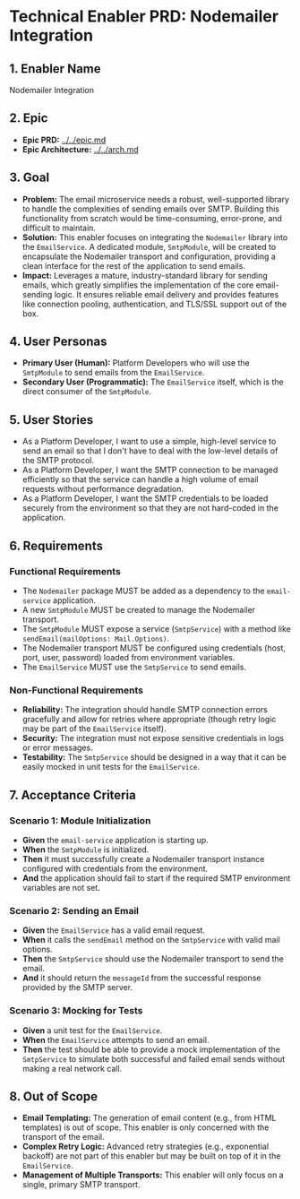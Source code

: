 # Technical Enabler PRD: Nodemailer Integration

## 1. Enabler Name

Nodemailer Integration

## 2. Epic

- **Epic PRD:** [../../epic.md](./../epic.md)
- **Epic Architecture:** [../../arch.md](./../arch.md)

## 3. Goal

- **Problem:** The email microservice needs a robust, well-supported library to handle the complexities of sending emails over SMTP. Building this functionality from scratch would be time-consuming, error-prone, and difficult to maintain.
- **Solution:** This enabler focuses on integrating the `Nodemailer` library into the `EmailService`. A dedicated module, `SmtpModule`, will be created to encapsulate the Nodemailer transport and configuration, providing a clean interface for the rest of the application to send emails.
- **Impact:** Leverages a mature, industry-standard library for sending emails, which greatly simplifies the implementation of the core email-sending logic. It ensures reliable email delivery and provides features like connection pooling, authentication, and TLS/SSL support out of the box.

## 4. User Personas

- **Primary User (Human):** Platform Developers who will use the `SmtpModule` to send emails from the `EmailService`.
- **Secondary User (Programmatic):** The `EmailService` itself, which is the direct consumer of the `SmtpModule`.

## 5. User Stories

- As a Platform Developer, I want to use a simple, high-level service to send an email so that I don't have to deal with the low-level details of the SMTP protocol.
- As a Platform Developer, I want the SMTP connection to be managed efficiently so that the service can handle a high volume of email requests without performance degradation.
- As a Platform Developer, I want the SMTP credentials to be loaded securely from the environment so that they are not hard-coded in the application.

## 6. Requirements

### Functional Requirements

- The `Nodemailer` package MUST be added as a dependency to the `email-service` application.
- A new `SmtpModule` MUST be created to manage the Nodemailer transport.
- The `SmtpModule` MUST expose a service (`SmtpService`) with a method like `sendEmail(mailOptions: Mail.Options)`.
- The Nodemailer transport MUST be configured using credentials (host, port, user, password) loaded from environment variables.
- The `EmailService` MUST use the `SmtpService` to send emails.

### Non-Functional Requirements

- **Reliability:** The integration should handle SMTP connection errors gracefully and allow for retries where appropriate (though retry logic may be part of the `EmailService` itself).
- **Security:** The integration must not expose sensitive credentials in logs or error messages.
- **Testability:** The `SmtpService` should be designed in a way that it can be easily mocked in unit tests for the `EmailService`.

## 7. Acceptance Criteria

### Scenario 1: Module Initialization

- **Given** the `email-service` application is starting up.
- **When** the `SmtpModule` is initialized.
- **Then** it must successfully create a Nodemailer transport instance configured with credentials from the environment.
- **And** the application should fail to start if the required SMTP environment variables are not set.

### Scenario 2: Sending an Email

- **Given** the `EmailService` has a valid email request.
- **When** it calls the `sendEmail` method on the `SmtpService` with valid mail options.
- **Then** the `SmtpService` should use the Nodemailer transport to send the email.
- **And** it should return the `messageId` from the successful response provided by the SMTP server.

### Scenario 3: Mocking for Tests

- **Given** a unit test for the `EmailService`.
- **When** the `EmailService` attempts to send an email.
- **Then** the test should be able to provide a mock implementation of the `SmtpService` to simulate both successful and failed email sends without making a real network call.

## 8. Out of Scope

- **Email Templating:** The generation of email content (e.g., from HTML templates) is out of scope. This enabler is only concerned with the transport of the email.
- **Complex Retry Logic:** Advanced retry strategies (e.g., exponential backoff) are not part of this enabler but may be built on top of it in the `EmailService`.
- **Management of Multiple Transports:** This enabler will only focus on a single, primary SMTP transport.
